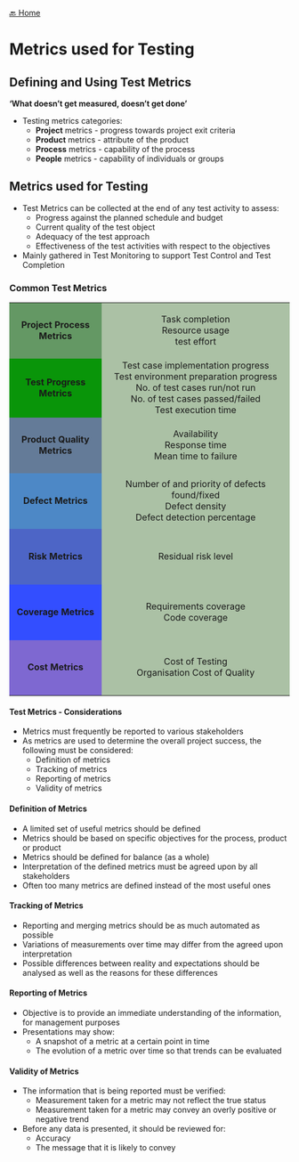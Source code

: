 [🔙 Home](../home.md)


# Metrics used for Testing
## Defining and Using Test Metrics
**‘What doesn’t get measured, doesn’t get done’**

* Testing metrics categories:
  * **Project** metrics - progress towards project exit criteria
  * **Product** metrics - attribute of the product
  * **Process** metrics - capability of the process
  * **People** metrics - capability of individuals or groups

## Metrics used for Testing
* Test Metrics can be collected at the end of any test activity to assess:
  * Progress against the planned schedule and budget
  * Current quality of the test object
  * Adequacy of the test approach
  * Effectiveness of the test activities with respect to the objectives
* Mainly gathered in Test Monitoring to support Test Control and Test Completion

### Common Test Metrics

<!DOCTYPE html>
<html lang="en">
<head>
    <meta charset="UTF-8">
    <meta name="viewport" content="width=device-width, initial-scale=1.0">
    <style>
        table { border-collapse: collapse; width: 100%; }
        td { width: 250px; height: 100px; text-align: center; font-weight: bold}
        .col1 { background-color: #649864; }
        .col2 { background-color: #099509; }
        .col3 { background-color: #647b98; }
        .col4 { background-color: #4d88c6; }
        .col5 { background-color: #4d65c6; }
        .col6 { background-color: #334eff; }
        .col7 { background-color: #7e68d1; }
        .second-col { width: 600px; background-color: #abc1a5; font-weight: normal}
    </style>
</head>
<body>
<table>
    <tr><td class="col1">Project Process Metrics</td><td class="second-col">Task completion<br>Resource usage<br>test effort</td></tr>
    <tr><td class="col2">Test Progress Metrics</td><td class="second-col">Test case implementation progress<br>Test environment preparation progress<br>No. of test cases run/not run<br>No. of test cases passed/failed<br>Test execution time</td></tr>
    <tr><td class="col3">Product Quality Metrics</td><td class="second-col">Availability<br>Response time<br>Mean time to failure</td></tr>
    <tr><td class="col4">Defect Metrics</td><td class="second-col">Number of and priority of defects found/fixed<br>Defect density<br>Defect detection percentage</td></tr>
    <tr><td class="col5">Risk Metrics</td><td class="second-col">Residual risk level</td></tr>
    <tr><td class="col6">Coverage Metrics</td><td class="second-col">Requirements coverage<br>Code coverage</td></tr>
    <tr><td class="col7">Cost Metrics</td><td class="second-col">Cost of Testing<br>Organisation Cost of Quality</td></tr>
</table>
</body>
</html>

#### Test Metrics - Considerations
* Metrics must frequently be reported to various stakeholders
* As metrics are used to determine the overall project success, the following must be considered:
  * Definition of metrics
  * Tracking of metrics
  * Reporting of metrics
  * Validity of metrics

#### Definition of Metrics
* A limited set of useful metrics should be defined
* Metrics should be based on specific objectives for the process, product or product
* Metrics should be defined for balance (as a whole)
* Interpretation of the defined metrics must be agreed upon by all stakeholders
* Often too many metrics are defined instead of the most useful ones

#### Tracking of Metrics
* Reporting and merging metrics should be as much automated as possible
* Variations of measurements over time may differ from the agreed upon interpretation
* Possible differences between reality and expectations should be analysed as well as the reasons for these differences

#### Reporting of Metrics
* Objective is to provide an immediate understanding of the information, for management purposes
* Presentations may show:
  * A snapshot of a metric at a certain point in time
  * The evolution of a metric over time so that trends can be evaluated

#### Validity of Metrics
* The information that is being reported must be verified:
  * Measurement taken for a metric may not reflect the true status
  * Measurement taken for a metric may convey an overly positive or negative trend
* Before any data is presented, it should be reviewed for:
  * Accuracy
  * The message that it is likely to convey